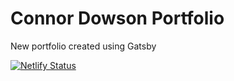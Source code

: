 # Connor Dowson Portfolio
New portfolio created using Gatsby

[![Netlify Status](https://api.netlify.com/api/v1/badges/a86a6126-5b0f-4d08-bfd2-7d487b9ea037/deploy-status)](https://app.netlify.com/sites/connordowson/deploys)
